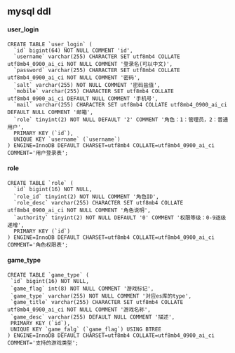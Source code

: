 
## mysql ddl
#### user_login
    CREATE TABLE `user_login` (
      `id` bigint(64) NOT NULL COMMENT 'id',
      `username` varchar(255) CHARACTER SET utf8mb4 COLLATE utf8mb4_0900_ai_ci NOT NULL COMMENT '登录名(可以中文)',
      `password` varchar(255) CHARACTER SET utf8mb4 COLLATE utf8mb4_0900_ai_ci NOT NULL COMMENT '密码',
      `salt` varchar(255) NOT NULL COMMENT '密码盐值',
      `mobile` varchar(255) CHARACTER SET utf8mb4 COLLATE utf8mb4_0900_ai_ci DEFAULT NULL COMMENT '手机号',
      `mail` varchar(255) CHARACTER SET utf8mb4 COLLATE utf8mb4_0900_ai_ci DEFAULT NULL COMMENT '邮箱',
      `role` tinyint(2) NOT NULL DEFAULT '2' COMMENT '角色：1：管理员，2：普通用户',
      PRIMARY KEY (`id`),
      UNIQUE KEY `username` (`username`)
    ) ENGINE=InnoDB DEFAULT CHARSET=utf8mb4 COLLATE=utf8mb4_0900_ai_ci COMMENT='用户登录表';
    
#### role
    CREATE TABLE `role` (
      `id` bigint(16) NOT NULL,
      `role_id` tinyint(2) NOT NULL COMMENT '角色ID',
      `role_desc` varchar(255) CHARACTER SET utf8mb4 COLLATE utf8mb4_0900_ai_ci NOT NULL COMMENT '角色说明',
      `authority` tinyint(2) NOT NULL DEFAULT '0' COMMENT '权限等级：0-9逐级递增',
      PRIMARY KEY (`id`)
    ) ENGINE=InnoDB DEFAULT CHARSET=utf8mb4 COLLATE=utf8mb4_0900_ai_ci COMMENT='角色权限表';
    
#### game_type
    CREATE TABLE `game_type` (
     `id` bigint(16) NOT NULL,
     `game_flag` int(8) NOT NULL COMMENT '游戏标记',
     `game_type` varchar(255) NOT NULL COMMENT '对应es库的type',
     `game_title` varchar(255) CHARACTER SET utf8mb4 COLLATE utf8mb4_0900_ai_ci NOT NULL COMMENT '游戏名称',
     `game_desc` varchar(255) DEFAULT NULL COMMENT '描述',
     PRIMARY KEY (`id`),
     UNIQUE KEY `game_falg` (`game_flag`) USING BTREE
    ) ENGINE=InnoDB DEFAULT CHARSET=utf8mb4 COLLATE=utf8mb4_0900_ai_ci COMMENT='支持的游戏类型';
    

